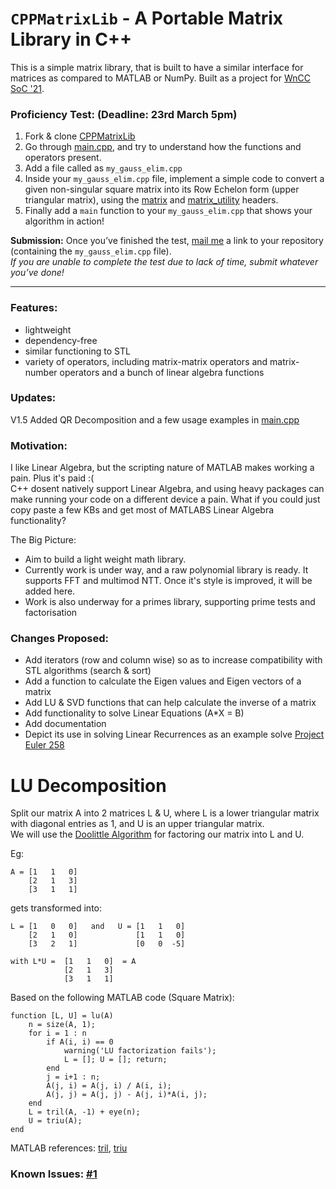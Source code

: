 # `CPPMatrixLib` - A Portable Matrix Library in C++
This is a simple matrix library, that is built to have a similar interface for matrices as compared to MATLAB or NumPy. Built as a project for [WnCC SoC '21](https://wncc-iitb.org/soc_projects/118-laxman-matrix.html).

### Proficiency Test: (Deadline: 23rd March 5pm)
1.  Fork & clone [CPPMatrixLib](https://github.com/relaxxpls/CPPMatrixLib)
2.  Go through [main.cpp](https://github.com/relaxxpls/CPPMatrixLib/blob/main/main.cpp), and try to understand how the functions and operators present.
2.  Add a file called as `my_gauss_elim.cpp`  
3.  Inside your `my_gauss_elim.cpp` file, implement a simple code to convert a given non-singular square matrix into its Row Echelon form (upper triangular matrix), using the [matrix](https://github.com/relaxxpls/CPPMatrixLib/blob/main/matrix.hpp) and [matrix_utility](https://github.com/relaxxpls/CPPMatrixLib/blob/main/matrix_utility.hpp) headers.
4. Finally add a `main` function to your `my_gauss_elim.cpp` that shows your algorithm in action!

**Submission:** Once you’ve finished the test, [mail me](mailto:desai.laxman2001@gmail.com) a link to your repository (containing the `my_gauss_elim.cpp` file).  
*If you are unable to complete the test due to lack of time, submit whatever you’ve done!*

---

### Features: 
* lightweight
* dependency-free
* similar functioning to STL
* variety of operators, including matrix-matrix operators and matrix-number operators and a bunch of linear algebra functions

### Updates:  
V1.5 Added QR Decomposition and a few usage examples in [main.cpp](https://github.com/relaxxpls/CPPMatrixLib/blob/main/main.cpp)

### Motivation:
I like Linear Algebra, but the scripting nature of MATLAB makes working a pain. Plus it's paid :(  
C++ dosent natively support Linear Algebra, and using heavy packages can make running your code on a different device a pain. What if you could just copy paste a few KBs and get most of MATLABS Linear Algebra functionality?

The Big Picture:
- Aim to build a light weight math library.
- Currently work is under way, and a raw polynomial library is ready. It supports FFT and multimod NTT. Once it's style is improved, it will be added here.
- Work is also underway for a primes library, supporting prime tests and factorisation

### Changes Proposed:
* Add iterators (row and column wise) so as to increase compatibility with STL algorithms (search & sort)
* Add a function to calculate the Eigen values and Eigen vectors of a matrix
* Add LU & SVD functions that can help calculate the inverse of a matrix
* Add functionality to solve Linear Equations (A*X = B)
* Add documentation
* Depict its use in solving Linear Recurrences as an example solve [Project Euler 258](https://projecteuler.net/problem=258)

# LU Decomposition
Split our matrix A into 2 matrices L & U, where L is a lower triangular matrix with diagonal entries as 1, and U is an upper triangular matrix.  
We will use the [Doolittle Algorithm](https://www.geeksforgeeks.org/doolittle-algorithm-lu-decomposition/) for factoring our matrix into L and U.

Eg:
```
A = [1   1   0]  
    [2   1   3]  
    [3   1   1] 
```
gets transformed into:
```                 
L = [1   0   0]   and   U = [1   1   0]
    [2   1   0]             [1   1   0]
    [3   2   1]             [0   0  -5]

with L*U =  [1   1   0]  = A
            [2   1   3]
            [3   1   1]
```

Based on the following MATLAB code (Square Matrix):
```
function [L, U] = lu(A)
    n = size(A, 1);
    for i = 1 : n
        if A(i, i) == 0
            warning('LU factorization fails');
            L = []; U = []; return; 
        end
        j = i+1 : n;
        A(j, i) = A(j, i) / A(i, i);
        A(j, j) = A(j, j) - A(j, i)*A(i, j);
    end
    L = tril(A, -1) + eye(n);
    U = triu(A);
end
```
MATLAB references: [tril](https://in.mathworks.com/help/matlab/ref/tril.html), [triu](https://in.mathworks.com/help/matlab/ref/triu.html)

### Known Issues: [#1](https://github.com/relaxxpls/CPPMatrixLib/issues/1)

